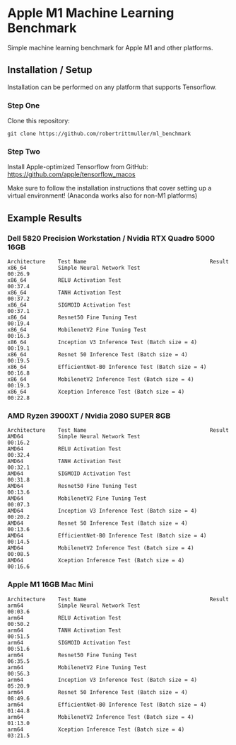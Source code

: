 # Apple M1 Machine Learning Benchmark
Simple machine learning benchmark for Apple M1 and other platforms. 

## Installation / Setup
Installation can be performed on any platform that supports Tensorflow.

### Step One
Clone this repository:
```
git clone https://github.com/robertrittmuller/ml_benchmark
```

### Step Two
Install Apple-optimized Tensorflow from GitHub:
https://github.com/apple/tensorflow_macos

Make sure to follow the installation instructions that cover setting up a virtual environment! (Anaconda works also for non-M1 platforms)

## Example Results
### Dell 5820 Precision Workstation / Nvidia RTX Quadro 5000 16GB


    Architecture    Test Name	                                    Result
    x86_64	        Simple Neural Network Test	                    00:26.9
    x86_64	        RELU Activation Test                                00:37.4
    x86_64	        TANH Activation Test	                            00:37.2
    x86_64	        SIGMOID Activation Test	                            00:37.1
    x86_64	        Resnet50 Fine Tuning Test	                    00:19.4
    x86_64	        MobilenetV2 Fine Tuning Test                        00:16.3
    x86_64	        Inception V3 Inference Test (Batch size = 4)        00:19.1
    x86_64	        Resnet 50 Inference Test (Batch size = 4)	    00:19.5
    x86_64	        EfficientNet-B0 Inference Test (Batch size = 4)     00:16.8
    x86_64	        MobilenetV2 Inference Test (Batch size = 4)	    00:19.3
    x86_64	        Xception Inference Test (Batch size = 4)	    00:22.8

### AMD Ryzen 3900XT / Nvidia 2080 SUPER 8GB
    Architecture    Test Name	                                    Result
    AMD64	        Simple Neural Network Test	                    00:16.2
    AMD64	        RELU Activation Test	                        00:32.4
    AMD64	        TANH Activation Test	                        00:32.1
    AMD64	        SIGMOID Activation Test	                        00:31.8
    AMD64	        Resnet50 Fine Tuning Test	                    00:13.6
    AMD64	        MobilenetV2 Fine Tuning Test	                00:07.3
    AMD64	        Inception V3 Inference Test (Batch size = 4)    00:20.2
    AMD64	        Resnet 50 Inference Test (Batch size = 4)	    00:13.6
    AMD64	        EfficientNet-B0 Inference Test (Batch size = 4)	00:14.5
    AMD64	        MobilenetV2 Inference Test (Batch size = 4)	    00:08.5
    AMD64	        Xception Inference Test (Batch size = 4)	    00:16.6

### Apple M1 16GB Mac Mini
    Architecture    Test Name	                                    Result
    arm64	        Simple Neural Network Test	                    00:03.6
    arm64	        RELU Activation Test	                        00:50.2
    arm64	        TANH Activation Test	                        00:51.5
    arm64	        SIGMOID Activation Test	                        00:51.6
    arm64	        Resnet50 Fine Tuning Test	                    06:35.5
    arm64	        MobilenetV2 Fine Tuning Test	                00:56.3
    arm64	        Inception V3 Inference Test (Batch size = 4)	05:20.9
    arm64	        Resnet 50 Inference Test (Batch size = 4)	    08:49.6
    arm64	        EfficientNet-B0 Inference Test (Batch size = 4)	01:44.8
    arm64	        MobilenetV2 Inference Test (Batch size = 4)	    01:13.0
    arm64	        Xception Inference Test (Batch size = 4)	    03:21.5
